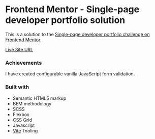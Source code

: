 # Frontend Mentor - Single-page developer portfolio solution

This is a solution to the [Single-page developer portfolio challenge on Frontend Mentor](https://www.frontendmentor.io/challenges/singlepage-developer-portfolio-bBVj2ZPi-x).

[Live Site URL](https://fe-single-page-developer-portfolio.vercel.app)

### Achievements
I have created configurable vanilla JavaScript form validation.

### Built with

- Semantic HTML5 markup
- BEM methodology
- SCSS
- Flexbox
- CSS Grid
- Javascript
- [Vite](https://vitejs.dev/) Tooling